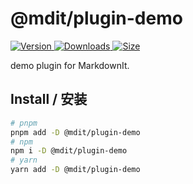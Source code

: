 # @mdit/plugin-demo

[![Version](https://img.shields.io/npm/v/@mdit/plugin-demo.svg?style=flat-square&logo=npm) ![Downloads](https://img.shields.io/npm/dm/@mdit/plugin-demo.svg?style=flat-square&logo=npm) ![Size](https://img.shields.io/bundlephobia/min/@mdit/plugin-demo?style=flat-square&logo=npm)](https://www.npmjs.com/package/@mdit/plugin-demo)

demo plugin for MarkdownIt.

## Install / 安装

```bash
# pnpm
pnpm add -D @mdit/plugin-demo
# npm
npm i -D @mdit/plugin-demo
# yarn
yarn add -D @mdit/plugin-demo
```
